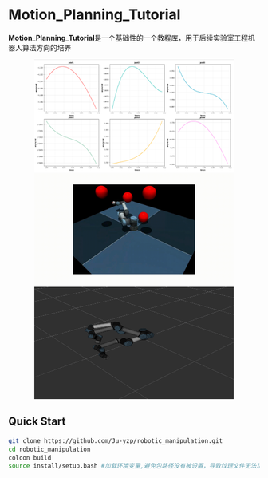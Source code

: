 # Motion_Planning_Tutorial

**Motion_Planning_Tutorial**是一个基础性的一个教程库，用于后续实验室工程机器人算法方向的培养

<p align="center">
  <img src="doc/trajectory_optimize.png" width = "400" height = "225"/>
   <img src="doc/motion_planning_demo.gif" width="400" />
    <img src="doc/trajectory_visualization.png" width="400" height = "225"/>
</p>

## Quick Start

```sh
git clone https://github.com/Ju-yzp/robotic_manipulation.git
cd robotic_manipulation
colcon build
source install/setup.bash #加载环境变量,避免包路径没有被设置，导致纹理文件无法加载
```
